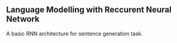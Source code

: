 ## Language Modelling with Reccurent Neural Network

A basic RNN architecture for sentence generation task.
